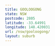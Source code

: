 ```yaml
---
title: GOOLOOGONG
state: NSW
postcode: 2805
latitude: -33.64991
longitude: 148.420031
url: /nsw/gooloogong/
layout: suburb
---
```

